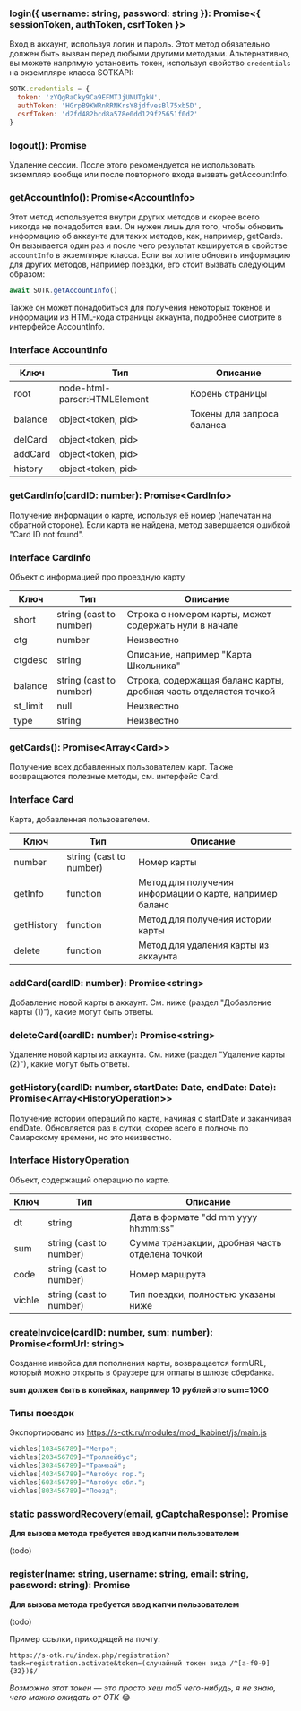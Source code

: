 ### login({ username: string, password: string }): Promise\<{ sessionToken, authToken, csrfToken }\>

Вход в аккаунт, используя логин и пароль. Этот метод обязательно должен быть вызван перед любыми другими методами. Альтернативно, вы можете напрямую установить токен, используя свойство `credentials` на экземпляре класса SOTKAPI:

```javascript
SOTK.credentials = { 
  token: 'zYQgRaCky9Ca9EFMTJjUNUTgkN', 
  authToken: 'HGrpB9KWRnRRNKrsY8jdfvesBl75xb5D',
  csrfToken: 'd2fd482bcd8a578e0dd129f25651f0d2' 
}
```

### logout(): Promise

Удаление сессии. После этого рекомендуется не использовать экземпляр вообще или после повторного входа вызвать getAccountInfo.

### getAccountInfo(): Promise\<AccountInfo\>

Этот метод используется внутри других методов и скорее всего никогда не понадобится вам. Он нужен лишь для того, чтобы обновить информацию об аккаунте для таких методов, как, например, getCards. Он вызывается один раз и после чего результат кешируется в свойстве `accountInfo` в экземпляре класса. Если вы хотите обновить информацию для других методов, например поездки, его стоит вызвать следующим образом:

```javascript
await SOTK.getAccountInfo()
```

Также он может понадобиться для получения некоторых токенов и информации из HTML-кода страницы аккаунта, подробнее смотрите в интерфейсе AccountInfo.

### Interface AccountInfo

Ключ|Тип|Описание
---|---|---
root|node-html-parser:HTMLElement|Корень страницы
balance|object\<token, pid\>|Токены для запроса баланса
delCard|object\<token, pid\>|
addCard|object\<token, pid\>|
history|object\<token, pid\>|

### getCardInfo(cardID: number): Promise\<CardInfo\>

Получение информации о карте, используя её номер (напечатан на обратной стороне). Если карта не найдена, метод завершается ошибкой "Card ID not found".

### Interface CardInfo

Объект с информацией про проездную карту

Ключ|Тип|Описание
---|---|---
short|string (cast to number)|Строка с номером карты, может содержать нули в начале
ctg|number|Неизвестно
ctgdesc|string|Описание, например "Карта Школьника"
balance|string (cast to number)|Строка, содержащая баланс карты, дробная часть отделяется точкой
st_limit|null|Неизвестно
type|string|Неизвестно

### getCards(): Promise\<Array\<Card\>\>

Получение всех добавленных пользователем карт. Также возвращаются полезные методы, см. интерфейс Card.

### Interface Card

Карта, добавленная пользователем.

Ключ|Тип|Описание
---|---|---
number|string (cast to number)|Номер карты
getInfo|function|Метод для получения информации о карте, например баланс
getHistory|function|Метод для получения истории карты
delete|function|Метод для удаления карты из аккаунта

### addCard(cardID: number): Promise\<string\>

Добавление новой карты в аккаунт. См. ниже (раздел "Добавление карты (1)"), какие могут быть ответы.

### deleteCard(cardID: number): Promise\<string\>

Удаление новой карты из аккаунта. См. ниже (раздел "Удаление карты (2)"), какие могут быть ответы.

### getHistory(cardID: number, startDate: Date, endDate: Date): Promise\<Array\<HistoryOperation\>\>

Получение истории операций по карте, начиная с startDate и заканчивая endDate. Обновляется раз в сутки, скорее всего в полночь по Самарскому времени, но это неизвестно. 

### Interface HistoryOperation

Объект, содержащий операцию по карте.

Ключ|Тип|Описание
---|---|---
dt|string|Дата в формате "dd mm yyyy hh:mm:ss"
sum|string (cast to number)|Сумма транзакции, дробная часть отделена точкой
code|string (cast to number)|Номер маршрута
vichle|string (cast to number)|Тип поездки, полностью указаны ниже

### createInvoice(cardID: number, sum: number): Promise\<formUrl: string\>

Создание инвойса для пополнения карты, возвращается formURL, который можно открыть в браузере для оплаты в шлюзе сбербанка.

**sum должен быть в копейках, например 10 рублей это sum=1000**

### Типы поездок

Экспортировано из https://s-otk.ru/modules/mod_lkabinet/js/main.js

```js
vichles[103456789]="Метро";
vichles[203456789]="Троллейбус";
vichles[303456789]="Трамвай";
vichles[403456789]="Автобус гор.";
vichles[603456789]="Автобус обл.";
vichles[803456789]="Поезд";
```

### **static** passwordRecovery(email, gCaptchaResponse): Promise

**Для вызова метода требуется ввод капчи пользователем**

(todo)

### register(name: string, username: string, email: string, password: string): Promise

**Для вызова метода требуется ввод капчи пользователем**

(todo)

Пример ссылки, приходящей на почту:

`https://s-otk.ru/index.php/registration?task=registration.activate&token=(случайный токен вида /^[a-f0-9]{32})$/`

*Возможно этот токен — это просто хеш md5 чего-нибудь, я не знаю, чего можно ожидать от ОТК* 😂